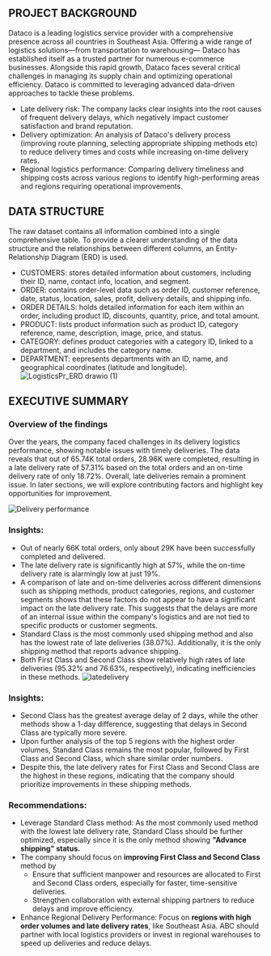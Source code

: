 ## PROJECT BACKGROUND
Dataco is a leading logistics service provider with a comprehensive presence across all countries in Southeast Asia. Offering a wide range of logistics solutions—from transportation to warehousing— Dataco has established itself as a trusted partner for numerous e-commerce businesses. Alongside this rapid growth, Dataco faces several critical challenges in managing its supply chain and optimizing operational efficiency. Dataco is committed to leveraging advanced data-driven approaches to tackle these problems.
- Late delivery risk: The company lacks clear insights into the root causes of frequent delivery delays, which negatively impact customer satisfaction and brand reputation.
- Delivery optimization: An analysis  of Dataco's delivery process (improving route planning, selecting appropriate shipping methods etc)  to reduce delivery times and costs while increasing on-time delivery rates.
- Regional logistics performance: Comparing delivery timeliness and shipping costs across various regions to identify high-performing areas and regions requiring operational improvements.

## DATA STRUCTURE
The raw dataset contains all information combined into a single comprehensive table. To provide a clearer understanding of the data structure and the relationships between different columns, an Entity-Relationship Diagram (ERD) is used.
- CUSTOMERS: stores detailed information about customers, including their ID, name, contact info, location, and segment.
- ORDER: contains order-level data such as order ID, customer reference, date, status, location, sales, profit, delivery details, and shipping info.
- ORDER DETAILS: holds detailed information for each item within an order, including product ID, discounts, quantity, price, and total amount.
- PRODUCT: lists product information such as product ID, category reference, name, description, image, price, and status.
- CATEGORY: defines product categories with a category ID, linked to a department, and includes the category name.
- DEPARTMENT: eepresents departments with an ID, name, and geographical coordinates (latitude and longitude).
![LogisticsPr_ERD drawio (1)](https://github.com/user-attachments/assets/8917365c-e673-4a33-aaf0-1b8e9423f56d)

## EXECUTIVE SUMMARY
### Overview of the findings
Over the years, the company faced challenges in its delivery logistics performance, showing notable issues with timely deliveries. The data reveals that out of 65.74K total orders, 28.96K were completed, resulting in a late delivery rate of 57.31% based on the total orders and an on-time delivery rate of only 18.72%. Overall, late deliveries remain a prominent issue. In later sections, we will explore contributing factors and highlight key opportunities for improvement. 
<br>

![Delivery performance](https://github.com/user-attachments/assets/2316e34f-e656-4c2d-8d89-1da2b8d1d036)
### Insights:
- Out of nearly 66K total orders, only about 29K have been successfully completed and delivered.
- The late delivery rate is significantly high at 57%, while the on-time delivery rate is alarmingly low at just 19%.
- A comparison of late and on-time deliveries across different dimensions such as shipping methods, product categories, regions, and customer segments shows that these factors do not appear to have a significant impact on the late delivery rate. This suggests that the delays are more of an internal issue within the company's logistics and are not tied to specific products or customer segments.
- Standard Class is the most commonly used shipping method and also has the lowest rate of late deliveries (38.07%). Additionally, it is the only shipping method that reports advance shipping.
- Both First Class and Second Class show relatively high rates of late deliveries (95.32% and 76.63%, respectively), indicating inefficiencies in these methods.
![latedelivery](https://github.com/user-attachments/assets/16dec752-9166-40aa-bca5-634b2a2afa49)

### Insights:
- Second Class has the greatest average delay of 2 days, while the other methods show a 1-day difference, suggesting that delays in Second Class are typically more severe.
- Upon further analysis of the top 5 regions with the highest order volumes, Standard Class remains the most popular, followed by First Class and Second Class, which share similar order numbers. 
- Despite this, the late delivery rates for First Class and Second Class are the highest in these regions, indicating that the company should prioritize improvements in these shipping methods.

### Recommendations: 
- Leverage Standard Class method: As the most commonly used method with the lowest late delivery rate, Standard Class should be further optimized, especially since it is the only method showing **"Advance shipping" status.**
- The company should focus on **improving First Class and Second Class** method by
  + Ensure that sufficient manpower and resources are allocated to First and Second Class orders, especially for faster, time-sensitive deliveries.
  + Strengthen collaboration with external shipping partners to reduce delays and improve efficiency.
- Enhance Regional Delivery Performance: Focus on **regions with high order volumes and late delivery rates**, like Southeast Asia. ABC should partner with local logistics providers or invest in regional warehouses to speed up deliveries and reduce delays.
